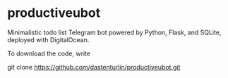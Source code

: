 # productiveubot
Minimalistic todo list Telegram bot powered by Python, Flask, and SQLite, deployed with DigitalOcean.

To download the code, write 

git clone https://github.com/dastenturlin/productiveubot.git

